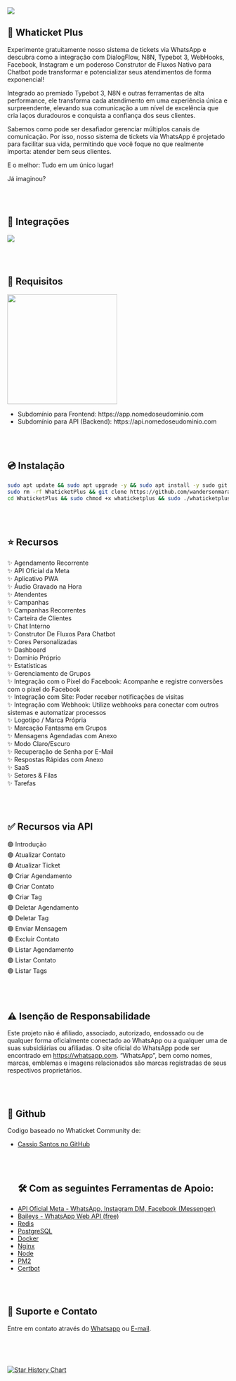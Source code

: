 <img src="https://i.imgur.com/YOM5F41.png" />

## 🚀 Whaticket Plus

Experimente gratuitamente nosso sistema de tickets via WhatsApp e descubra como a integração com DialogFlow, N8N, Typebot 3, WebHooks, Facebook, Instagram e um poderoso Construtor de Fluxos Nativo para Chatbot pode transformar e potencializar seus atendimentos de forma exponencial!

Integrado ao premiado Typebot 3, N8N e outras ferramentas de alta performance, ele transforma cada atendimento em uma experiência única e surpreendente, elevando sua comunicação a um nível de excelência que cria laços duradouros e conquista a confiança dos seus clientes.

Sabemos como pode ser desafiador gerenciar múltiplos canais de comunicação. Por isso, nosso sistema de tickets via WhatsApp é projetado para facilitar sua vida, permitindo que você foque no que realmente importa: atender bem seus clientes.

E o melhor: Tudo em um único lugar!

Já imaginou?

<br /><br />

## 📌 Integrações

<img src="https://i.postimg.cc/CxJmZYZk/Group-26.png" />

<br /><br />

## 🔧 Requisitos

<img src="https://i.postimg.cc/kGRpDYJC/Group-27.png" style="height: 250px;" />

<nav>
  <ul>
    <li>Subdomínio para Frontend: https://app.nomedoseudominio.com</li>
    <li>Subdomínio para API (Backend): https://api.nomedoseudominio.com</li>
  </ul>
</nav>

<br /><br />

## 💿 Instalação

```bash
sudo apt update && sudo apt upgrade -y && sudo apt install -y sudo git && \
sudo rm -rf WhaticketPlus && git clone https://github.com/wandersonmaracaipe/WhaticketPlus && \
cd WhaticketPlus && sudo chmod +x whaticketplus && sudo ./whaticketplus
```

<br /><br />

## ⭐ Recursos

✨ Agendamento Recorrente  
✨ API Oficial da Meta  
✨ Aplicativo PWA  
✨ Áudio Gravado na Hora  
✨ Atendentes  
✨ Campanhas  
✨ Campanhas Recorrentes  
✨ Carteira de Clientes  
✨ Chat Interno  
✨ Construtor De Fluxos Para Chatbot  
✨ Cores Personalizadas  
✨ Dashboard  
✨ Domínio Próprio  
✨ Estatísticas  
✨ Gerenciamento de Grupos  
✨ Integração com o Pixel do Facebook: Acompanhe e registre conversões com o pixel do Facebook  
✨ Integração com Site: Poder receber notificações de visitas  
✨ Integração com Webhook: Utilize webhooks para conectar com outros sistemas e automatizar processos  
✨ Logotipo / Marca Própria  
✨ Marcação Fantasma em Grupos  
✨ Mensagens Agendadas com Anexo  
✨ Modo Claro/Escuro  
✨ Recuperação de Senha por E-Mail  
✨ Respostas Rápidas com Anexo  
✨ SaaS  
✨ Setores & Filas  
✨ Tarefas

<br /><br />

## ✅ Recursos via API

🟢 Introdução  
🟢 Atualizar Contato  
🟢 Atualizar Ticket  
🟢 Criar Agendamento  
🟢 Criar Contato  
🟢 Criar Tag  
🟢 Deletar Agendamento  
🟢 Deletar Tag  
🟢 Enviar Mensagem  
🟢 Excluir Contato  
🟢 Listar Agendamento  
🟢 Listar Contato  
🟢 Listar Tags

<br /><br />

## ⚠️ Isenção de Responsabilidade

Este projeto não é afiliado, associado, autorizado, endossado ou de qualquer forma oficialmente conectado ao WhatsApp ou a qualquer uma de suas subsidiárias ou afiliadas. O site oficial do WhatsApp pode ser encontrado em https://whatsapp.com. “WhatsApp”, bem como nomes, marcas, emblemas e imagens relacionados são marcas registradas de seus respectivos proprietários.

<br /><br />

## 📍 Github

Codigo baseado no Whaticket Community de:

<nav>
  <ul>
    <li><a href="https://github.com/canove/whaticket-community" target="_blank">Cassio Santos no GitHub</a></li>

<br /><br />

## 🛠️ Com as seguintes Ferramentas de Apoio:

<nav>
    <li><a href="https://developers.facebook.com/docs/?locale=pt_BR" target="_blank">API Oficial Meta - WhatsApp, Instagram DM, Facebook (Messenger)</a></li>
    <li><a href="https://github.com/WhiskeySockets/Baileys" target="_blank">Baileys - WhatsApp Web API (free)</a></li>
    <li><a href="https://github.com/redis/redis" target="_blank">Redis</a></li>
    <li><a href="https://github.com/postgres/postgres" target="_blank">PostgreSQL</a></li>
    <li><a href="https://github.com/docker" target="_blank">Docker</a></li>
    <li><a href="https://github.com/nginx/nginx" target="_blank">Nginx</a></li>
    <li><a href="https://github.com/nodejs/node" target="_blank">Node</a></li>
    <li><a href="https://github.com/Unitech/pm2" target="_blank">PM2</a></li>
    <li><a href="https://github.com/certbot/certbot" target="_blank">Certbot</a></li>
  </ul>
</nav>

<br /><br />

## 🙋 Suporte e Contato

Entre em contato através do <a href="https://wa.me/555131916861" target="_blank">Whatsapp</a> ou <a href="mailto:whaticketplus@gmail.com" target="_blank">E-mail</a>.

<br /><br />

##

[![Star History Chart](https://api.star-history.com/svg?repos=DEV7Kadu/WhaticketPlus&type=Date)](https://star-history.com/#DEV7Kadu/WhaticketPlus&Date)
